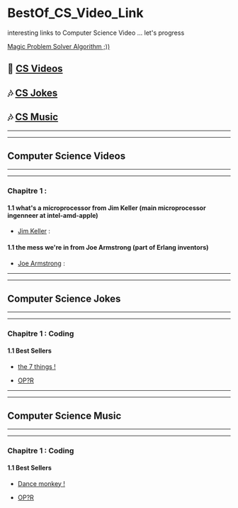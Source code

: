 # BestOf_CS_Video_Link
interesting links to Computer Science Video ... let's progress 

[Magic Problem Solver Algorithm ;))](https://proftomcrick.com/2011/04/26/feynman-problem-solving-algorithm/)

## 🚀 [CS Videos](#CSV)

## 🎶 [CS Jokes](#joke)

## 🎶 [CS Music](#music)

------------------------------------------------------------------------------------------------
------------------------------------------------------------------------------------------------

## <a name="CSV"></a> Computer Science Videos
------------------------------------------------------------------------------------------------
------------------------------------------------------------------------------------------------

### Chapitre 1 : 

#### 1.1 what's a microprocessor from Jim Keller (main microprocessor ingenneer at intel-amd-apple)
 * [Jim Keller](https://youtu.be/Nb2tebYAaOA) :   
 
 #### 1.1 the mess we're in from Joe Armstrong (part of Erlang inventors)
  * [Joe Armstrong](https://youtu.be/lKXe3HUG2l4) :  
  

------------------------------------------------------------------------------------------------
------------------------------------------------------------------------------------------------

## <a name="joke"></a> Computer Science Jokes
------------------------------------------------------------------------------------------------
------------------------------------------------------------------------------------------------

### Chapitre 1 : Coding

#### 1.1 Best Sellers
 * [the 7 things !](https://www.youtube.com/watch?v=NDDUMon9SJM)  
   
 * [OP?R](https://www.youtube.com/watch?v=MYZ67-Sh7kM)

 
------------------------------------------------------------------------------------------------
------------------------------------------------------------------------------------------------

## <a name="music"></a> Computer Science Music
------------------------------------------------------------------------------------------------
------------------------------------------------------------------------------------------------

### Chapitre 1 : Coding

#### 1.1 Best Sellers
 * [Dance monkey !](https://www.youtube.com/watch?v=q0hyYWKXF0Q)  
   
 * [OP?R]()



